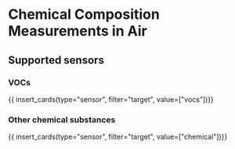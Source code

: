# Chemical Composition Measurements in Air

## Supported sensors

### VOCs

{{ insert_cards(type="sensor", filter="target", value=["vocs"])}}

### Other chemical substances

{{ insert_cards(type="sensor", filter="target", value=["chemical"])}}